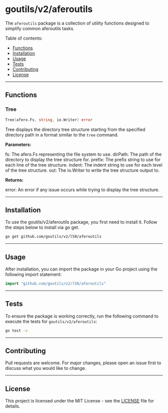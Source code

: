 # goutils/v2/aferoutils

The `aferoutils` package is a collection of utility functions
designed to simplify common aferoutils tasks.

Table of contents:

- [Functions](#functions)
- [Installation](#installation)
- [Usage](#usage)
- [Tests](#tests)
- [Contributing](#contributing)
- [License](#license)

---

## Functions

### Tree

```go
Tree(afero.Fs, string, io.Writer) error
```

Tree displays the directory tree structure starting from the
specified directory path in a format similar to the `tree` command.

**Parameters:**

fs: The afero.Fs representing the file system to use.
dirPath: The path of the directory to display the tree structure for.
prefix: The prefix string to use for each line of the tree structure.
indent: The indent string to use for each level of the tree structure.
out: The io.Writer to write the tree structure output to.

**Returns:**

error: An error if any issue occurs while trying to display the tree structure.

---

## Installation

To use the goutils/v2/aferoutils package, you first need to install it.
Follow the steps below to install via go get.

```bash
go get github.com/goutils/v2/l50/aferoutils
```

---

## Usage

After installation, you can import the package in your Go project
using the following import statement:

```go
import "github.com/goutils/v2/l50/aferoutils"
```

---

## Tests

To ensure the package is working correctly, run the following
command to execute the tests for `goutils/v2/aferoutils`:

```bash
go test -v
```

---

## Contributing

Pull requests are welcome. For major changes,
please open an issue first to discuss what
you would like to change.

---

## License

This project is licensed under the MIT
License - see the [LICENSE](../LICENSE)
file for details.
